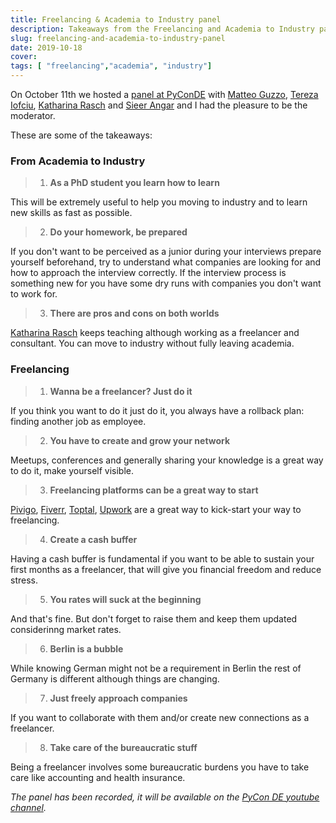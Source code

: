 ```yaml
---
title: Freelancing & Academia to Industry panel
description: Takeaways from the Freelancing and Academia to Industry panel @ PyCon DE & PyData Berlin 2019
slug: freelancing-and-academia-to-industry-panel
date: 2019-10-18
cover:
tags: [ "freelancing","academia", "industry"]
---
```


On October 11th we hosted a [panel at PyConDE](https://de.pycon.org/program/pyconde-meegjc-job-panel-christian-barra-tereza-iofciu-katharina-rasch-matteo-guzzo-sieer-angar/) with [Matteo Guzzo](https://twitter.com/_teoguso), [Tereza Iofciu](https://twitter.com/terezaif), [Katharina Rasch](https://twitter.com/krasch_io) and [Sieer Angar](https://twitter.com/sieer83/) and I had the pleasure to be the moderator.

These are some of the takeaways:

### From Academia to Industry

> 1) **As a PhD student you learn how to learn**

This will be extremely useful to help you moving to industry and to learn new skills as fast as possible.

> 2) **Do your homework, be prepared**

If you don't want to be perceived as a junior during your interviews prepare yourself beforehand, try to understand what companies are looking for and how to approach the interview correctly.
If the interview process is something new for you have some dry runs with companies you don't want to work for.

> 3) **There are pros and cons on both worlds**

[Katharina Rasch](https://twitter.com/krasch_io) keeps teaching although working as a freelancer and consultant.
You can move to industry without fully leaving academia.

### Freelancing

> 1) **Wanna be a freelancer? Just do it**

If you think you want to do it just do it, you always have a rollback plan: finding another job as employee.

> 2) **You have to create and grow your network**

Meetups, conferences and generally sharing your knowledge is a great way to do it, make yourself visible.

> 3) **Freelancing platforms can be a great way to start**

[Pivigo](https://www.pivigo.com/), [Fiverr](https://www.fiverr.com), [Toptal](https://www.toptal.com), [Upwork](https://www.upwork.com/) are a great way to kick-start your way to freelancing.

> 4) **Create a cash buffer**

Having a cash buffer is fundamental if you want to be able to sustain your first months as a freelancer, that will give you financial freedom and reduce stress.

> 5) **You rates will suck at the beginning**

And that's fine. But don't forget to raise them and keep them updated considerinng market rates.

> 6) **Berlin is a bubble**

While knowing German might not be a requirement in Berlin the rest of Germany is different although things are changing.

> 7) **Just freely approach companies**

If you want to collaborate with them and/or create new connections as a freelancer.

> 8) **Take care of the bureaucratic stuff**

Being a freelancer involves some bureaucratic burdens you have to take care like accounting and health insurance.

*The panel has been recorded, it will be available on the [PyCon DE youtube channel](https://www.youtube.com/channel/UCji5VWDkGzuRenyRQZ9OpFQ).*
